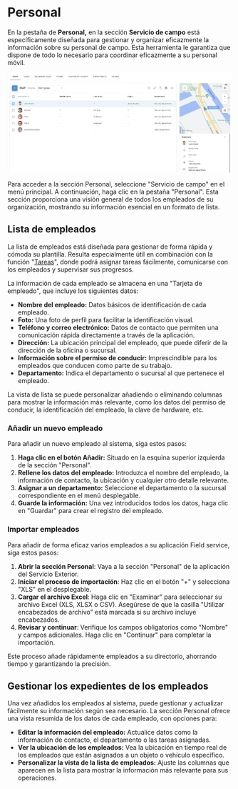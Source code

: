 # Personal

En la pestaña de **Personal,** en la sección **Servicio de campo** está específicamente diseñada para gestionar y organizar eficazmente la información sobre su personal de campo. Esta herramienta le garantiza que dispone de todo lo necesario para coordinar eficazmente a su personal móvil.

![image-20240816-171918.png](attachments/image-20240816-171918.png)

Para acceder a la sección Personal, seleccione "Servicio de campo" en el menú principal. A continuación, haga clic en la pestaña "Personal". Esta sección proporciona una visión general de todos los empleados de su organización, mostrando su información esencial en un formato de lista.

## Lista de empleados

La lista de empleados está diseñada para gestionar de forma rápida y cómoda su plantilla. Resulta especialmente útil en combinación con la función "[Tareas](tareas.md)", donde podrá asignar tareas fácilmente, comunicarse con los empleados y supervisar sus progresos.

La información de cada empleado se almacena en una "Tarjeta de empleado", que incluye los siguientes datos:

* **Nombre del empleado:** Datos básicos de identificación de cada empleado.
* **Foto:** Una foto de perfil para facilitar la identificación visual.
* **Teléfono y correo electrónico:** Datos de contacto que permiten una comunicación rápida directamente a través de la aplicación.
* **Dirección:** La ubicación principal del empleado, que puede diferir de la dirección de la oficina o sucursal.
* **Información sobre el permiso de conducir:** Imprescindible para los empleados que conducen como parte de su trabajo.
* **Departamento:** Indica el departamento o sucursal al que pertenece el empleado.

La vista de lista se puede personalizar añadiendo o eliminando columnas para mostrar la información más relevante, como los datos del permiso de conducir, la identificación del empleado, la clave de hardware, etc.

### Añadir un nuevo empleado

Para añadir un nuevo empleado al sistema, siga estos pasos:

1. **Haga clic en el botón Añadir:** Situado en la esquina superior izquierda de la sección "Personal".
2. **Rellene los datos del empleado:** Introduzca el nombre del empleado, la información de contacto, la ubicación y cualquier otro detalle relevante.
3. **Asignar a un departamento:** Seleccione el departamento o la sucursal correspondiente en el menú desplegable.
4. **Guarde la información:** Una vez introducidos todos los datos, haga clic en "Guardar" para crear el registro del empleado.

### Importar empleados

Para añadir de forma eficaz varios empleados a su aplicación Field service, siga estos pasos:

1. **Abrir la sección Personal**: Vaya a la sección "Personal" de la aplicación del Servicio Exterior.
2. **Iniciar el proceso de importación**: Haz clic en el botón "+" y selecciona "XLS" en el desplegable.
3. **Cargar el archivo Excel**: Haga clic en "Examinar" para seleccionar su archivo Excel (XLS, XLSX o CSV). Asegúrese de que la casilla "Utilizar encabezados de archivo" está marcada si su archivo incluye encabezados.
4. **Revisar y continuar**: Verifique los campos obligatorios como "Nombre" y campos adicionales. Haga clic en "Continuar" para completar la importación.

Este proceso añade rápidamente empleados a su directorio, ahorrando tiempo y garantizando la precisión.

## Gestionar los expedientes de los empleados

Una vez añadidos los empleados al sistema, puede gestionar y actualizar fácilmente su información según sea necesario. La sección Personal ofrece una vista resumida de los datos de cada empleado, con opciones para:

* **Editar la información del empleado:** Actualice datos como la información de contacto, el departamento o las tareas asignadas.
* **Ver la ubicación de los empleados:** Vea la ubicación en tiempo real de los empleados que están asignados a un objeto o vehículo específico.
* **Personalizar la vista de la lista de empleados:** Ajuste las columnas que aparecen en la lista para mostrar la información más relevante para sus operaciones.
